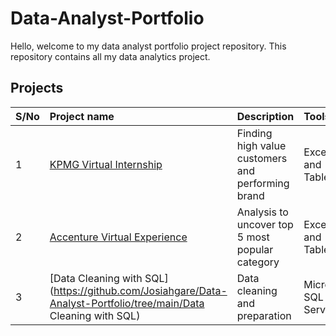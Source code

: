 # Data-Analyst-Portfolio

Hello, welcome to my data analyst portfolio project repository. This repository contains all my data analytics project.

## Projects
| S/No | Project name | Description | Tools |
|:--- | :--- |:---| :---|
| 1 | [KPMG Virtual Internship](https://github.com/Josiahgare/Data-Analyst-Portfolio/tree/main/KPMG-Virtual-Internship) | Finding high value customers and performing brand | Excel and Tableau |
| 2 | [Accenture Virtual Experience](https://github.com/Josiahgare/Data-Analyst-Portfolio/tree/main/Accenture_Virtual_Experience) | Analysis to uncover top 5 most popular category | Excel and Tableau |
| 3 | [Data Cleaning with SQL](https://github.com/Josiahgare/Data-Analyst-Portfolio/tree/main/Data Cleaning with SQL) | Data cleaning and preparation | Microsoft SQL Server |
